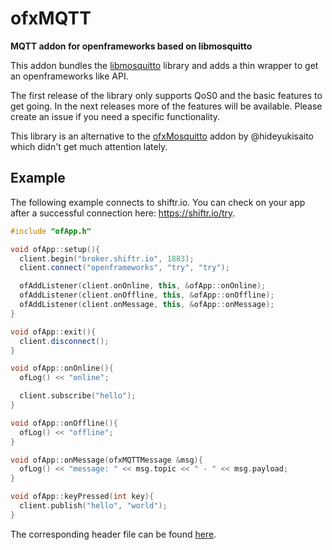 # ofxMQTT

**MQTT addon for openframeworks based on libmosquitto**

This addon bundles the [libmosquitto](http://mosquitto.org/man/libmosquitto-3.html) library and adds a thin wrapper to get an openframeworks like API.

The first release of the library only supports QoS0 and the basic features to get going. In the next releases more of the features will be available. Please create an issue if you need a specific functionality.

This library is an alternative to the [ofxMosquitto](https://github.com/hideyukisaito/ofxMosquitto) addon by @hideyukisaito which didn't get much attention lately.

## Example

The following example connects to shiftr.io. You can check on your app after a successful connection here: <https://shiftr.io/try>.

```c++
#include "ofApp.h"

void ofApp::setup(){
  client.begin("broker.shiftr.io", 1883);
  client.connect("openframeworks", "try", "try");

  ofAddListener(client.onOnline, this, &ofApp::onOnline);
  ofAddListener(client.onOffline, this, &ofApp::onOffline);
  ofAddListener(client.onMessage, this, &ofApp::onMessage);
}

void ofApp::exit(){
  client.disconnect();
}

void ofApp::onOnline(){
  ofLog() << "online";

  client.subscribe("hello");
}

void ofApp::onOffline(){
  ofLog() << "offline";
}

void ofApp::onMessage(ofxMQTTMessage &msg){
  ofLog() << "message: " << msg.topic << " - " << msg.payload;
}

void ofApp::keyPressed(int key){
  client.publish("hello", "world");
}
```

The corresponding header file can be found [here](https://github.com/256dpi/ofxMQTT/blob/master/example-ofxMQTT/src/ofApp.h).
